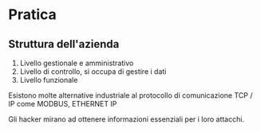 # Pratica
## Struttura dell'azienda
1. Livello gestionale e amministrativo
2. Livello di controllo, si occupa di gestire i dati
3. Livello funzionale

Esistono molte alternative industriale al protocollo di comunicazione TCP / IP come MODBUS, ETHERNET IP

Gli hacker mirano ad ottenere informazioni essenziali per i loro attacchi.

